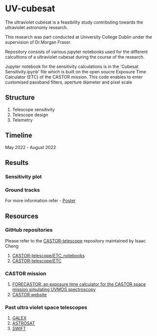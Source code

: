 # UV-cubesat

The ultraviolet cubesat is a feasibility study contributing towards the ultraviolet astronomy research.  

This research was part conducted at University College Dublin under the supervision of Dr.Morgan Fraser.

Repository consists of various jupyter notebooks used for the different calcultions of a ultraviolet cubesat during the course of the research.

Jupyter notebook for the sensitivity calculations is in the 'Cubesat Sensitivity.ipynb' file which is built on the open soucre Exposure Time Calculator (ETC) of the CASTOR mission. This code enables to enter customised passband filters, aperture diameter and pixel scale

## Structure
1. Telescope sensitivity
2. Telescope design
3. Telemetry

## Timeline
May 2022 - August 2022

## Results
### Sensitivity plot

### Ground tracks

For more information refer - [Poster](https://drive.google.com/file/d/1R1ud7nN0npMSrYGGEZqdvDyncFeuvrlG/view)

## Resources
### GitHub repositories
Please refer to the [CASTOR-telescope](https://github.com/CASTOR-telescope) repository maintained by Isaac Cheng
1. [CASTOR-telescope/ETC_notebooks](https://github.com/CASTOR-telescope/ETC_notebooks)
2. [CASTOR-telescope/ETC](https://github.com/CASTOR-telescope/ETC)

### CASTOR mission
1. [FORECASTOR: an exposure time calculator for the CASTOR space mission simulating UVMOS spectroscopy](https://ui.adsabs.harvard.edu/abs/2022SPIE12181E..77G/abstract)
2. [CASTOR website](https://www.castormission.org/)

### Past ultra violet space telescopes
1. [GALEX](http://www.galex.caltech.edu/about/overview.html)
2. [ASTROSAT](https://www.isro.gov.in/Astrosat_Spacecraft.html)
3. [SWIFT](https://swift.gsfc.nasa.gov/)


